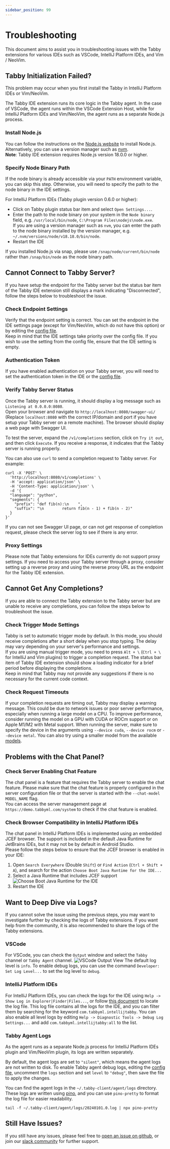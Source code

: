 ```yaml
---
sidebar_position: 99
---
```


# Troubleshooting

This document aims to assist you in troubleshooting issues with the Tabby extensions 
for various IDEs such as VSCode, IntelliJ Platform IDEs, and Vim / NeoVim.

## Tabby Initialization Failed?

This problem may occur when you first install the Tabby in IntelliJ Platform IDEs 
or Vim/NeoVim.  

The Tabby IDE extension runs its core logic in the Tabby agent. In the case of VSCode, 
the agent runs within the VSCode Extension Host, while for IntelliJ Platform IDEs 
and Vim/NeoVim, the agent runs as a separate Node.js process.

### Install Node.js

You can follow the instructions on the [Node.js website](https://nodejs.org/en/download/)
to install Node.js. Alternatively, you can use a version manager such as [nvm](https://github.com/nvm-sh/nvm).  
**Note**: Tabby IDE extension requires Node.js version 18.0.0 or higher.

### Specify Node Binary Path

If the node binary is already accessible via your `PATH` environment variable, 
you can skip this step. Otherwise, you will need to specify the path to the node 
binary in the IDE settings.

For IntelliJ Platform IDEs (Tabby plugin version 0.6.0 or higher):
* Click on Tabby plugin status bar item and select `Open Settings...`.
* Enter the path to the node binary on your system in the `Node binary` field,
  e.g. `/usr/local/bin/node`, `C:\Program Files\nodejs\node.exe`.  
  If you are using a version manager such as `nvm`, you can enter the path to the
  node binary installed by the version manager, e.g. `~/.nvm/versions/node/v18.18.0/bin/node`.
* Restart the IDE

If you installed Node.js via snap, please use `/snap/node/current/bin/node` rather than 
`/snap/bin/node` as the node binary path.

## Cannot Connect to Tabby Server?

If you have setup the endpoint for the Tabby server but the status bar item of 
the Tabby IDE extension still displays a mark indicating "Disconnected", 
follow the steps below to troubleshoot the issue.

### Check Endpoint Settings

Verify that the endpoint setting is correct. You can set the endpoint in the 
IDE settings page (except for Vim/NeoVim, which do not have this option) or by 
editing the [config file](https://tabby.tabbyml.com/docs/extensions/configurations).  
Keep in mind that the IDE settings take priority over the config file. 
If you wish to use the setting from the config file, ensure that the IDE setting
is empty.

### Authentication Token

If you have enabled authentication on your Tabby server, you will need to set
the authentication token in the IDE or the [config file](https://tabby.tabbyml.com/docs/extensions/configurations).

### Verify Tabby Server Status

Once the Tabby server is running, it should display a log message such as 
`Listening at 0.0.0.0:8080`.  
Open your browser and navigate to `http://localhost:8080/swagger-ui/`
(Replace `localhost:8080` with the correct IP/domain and port if you have setup your 
Tabby server on a remote machine). The browser should display a web page with Swagger UI.  

To test the server, expand the `/v1/completions` section, click on `Try it out`, 
and then click `Execute`. 
If you receive a response, it indicates that the Tabby server is running properly.

You can also use `curl` to send a completion request to Tabby server. For example:

```shell
curl -X 'POST' \
  'http://localhost:8080/v1/completions' \
  -H 'accept: application/json' \
  -H 'Content-Type: application/json' \
  -d '{
  "language": "python",
  "segments": {
    "prefix": "def fib(n):\n    ",
    "suffix": "\n        return fib(n - 1) + fib(n - 2)"
  }
}'
```

If you can not see Swagger UI page, or can not get response of completion request, 
please check the server log to see if there is any error.

### Proxy Settings

Please note that Tabby extensions for IDEs currently do not support proxy settings. 
If you need to access your Tabby server through a proxy, consider setting up 
a reverse proxy and using the reverse proxy URL as the endpoint for the Tabby IDE extension.

## Cannot Get Any Completions?

If you are able to connect the Tabby extension to the Tabby server but are unable to 
receive any completions, you can follow the steps below to troubleshoot the issue.

### Check Trigger Mode Settings

Tabby is set to automatic trigger mode by default. In this mode, you should receive 
completions after a short delay when you stop typing. The delay may vary depending 
on your server's performance and settings.  
If you are using manual trigger mode, you need to press `Alt + \` (`Ctrl + \` for IntelliJ and Vim plugins) 
to trigger a completion request. The status bar item of Tabby IDE extension should show a loading 
indicator for a brief period before displaying the completions.  
Keep in mind that Tabby may not provide any suggestions if there is no necessary
for the current code context.

### Check Request Timeouts

If your completion requests are timing out, Tabby may display a warning message. 
This could be due to network issues or poor server performance, especially when 
running a large model on a CPU. To improve performance, consider running the model 
on a GPU with CUDA or ROCm support or on Apple M1/M2 with Metal support. When running 
the server, make sure to specify the device in the arguments using  `--device cuda`, `--device rocm` or
`--device metal`. You can also try using a smaller model from the available [models](https://tabby.tabbyml.com/docs/models/). 

## Problems with the Chat Panel?

### Check Server Enabling Chat Feature

The chat panel is a feature that requires the Tabby server to enable the chat feature. Please make sure that the chat feature is properly configured in the server configuration file or that the server is started with the `--chat-model MODEL_NAME` flag.  
You can access the server management page at `https://demo.tabbyml.com/system` to check if the chat feature is enabled.

### Check Browser Compatibility in IntelliJ Platform IDEs

The chat panel in IntelliJ Platform IDEs is implemented using an embedded JCEF browser. The support is included in the default Java Runtime for JetBrains IDEs, but it may not be by default in Android Studio.  
Please follow the steps below to ensure that the JCEF browser is enabled in your IDE:

1. Open `Search Everywhere` (Double `Shift`) or `Find Action` (`Ctrl + Shift + A`), and search for the action `Choose Boot Java Runtime for the IDE...`
2. Select a Java Runtime that includes JCEF support
    ![Choose Boot Java Runtime for the IDE](./intellij-choose-boot-runtime-for-the-ide.png)
3. Restart the IDE

## Want to Deep Dive via Logs?

If you cannot solve the issue using the previous steps, you may want to 
investigate further by checking the logs of Tabby extensions. 
If you want help from the community, it is also recommended to share the logs 
of the Tabby extensions.

### VSCode

For VSCode, you can check the `Output` window and select the `Tabby` channel or
`Tabby Agent` channel.
![VSCode Output View](./vscode-output-view.png)
The default log level is `info`. To enable debug logs, you can use the command 
`Developer: Set Log Level...` to set the log level to `debug`.

### IntelliJ Platform IDEs

For IntelliJ Platform IDEs, you can check the logs for the IDE using `Help -> Show Log in Explorer|Finder|Files...`, 
or follow [this document](https://intellij-support.jetbrains.com/hc/en-us/articles/207241085-Locating-IDE-log-files) to locate the log file.
This log file contains all the logs for the IDE, and you can filter them by searching for the 
keyword `com.tabbyml.intellijtabby`.
You can also enable all level logs by editing `Help -> Diagnostic Tools -> Debug Log Settings...` and
add `com.tabbyml.intellijtabby:all` to the list.

### Tabby Agent Logs

As the agent runs as a separate Node.js process for IntelliJ Platform IDEs plugin 
and Vim/NeoVim plugin, its logs are written separately.

By default, the agent logs are set to `"silent"`, which means the agent logs are 
not written to disk. To enable Tabby agent debug logs, editing the 
[config file](https://tabby.tabbyml.com/docs/extensions/configurations), 
uncomment the `logs` section and set `level` to `"debug"`, then save the file 
to apply the changes.
 
You can find the agent logs in the `~/.tabby-client/agent/logs` directory. These 
logs are written using [pino](https://github.com/pinojs/pino), and you can 
use `pino-pretty` to format the log file for easier readability.

```shell
tail -f ~/.tabby-client/agent/logs/20240101.0.log | npx pino-pretty
```

## Still Have Issues?

If you still have any issues, please feel free to [open an issue on github](https://github.com/TabbyML/tabby/issues/new), 
or join our [slack community](https://links.tabbyml.com/join-slack)
for further support.

